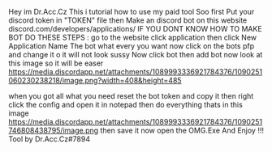 Hey im Dr.Acc.Cz
This i tutorial how to use my paid tool
Soo first
Put your discord token in "TOKEN" file
then
Make an discord bot on this website discord.com/developers/applications/
IF YOU DONT KNOW HOW TO MAKE BOT DO THESE STEPS :
go to the website 
click application 
then click New Application
Name The bot what every you want 
now click on the bots pfp and change it o it will not look sussy
Now click bot 
then add bot
now look at this image so it will be easer https://media.discordapp.net/attachments/1089993336921784376/1090251060230238218/image.png?width=408&height=485

when you got all what you need reset the bot token and copy it
then right click the config and open it in notepad
then do everything thats in this image https://media.discordapp.net/attachments/1089993336921784376/1090251746808438795/image.png
then save it 
now open the OMG.Exe And Enjoy !!!
Tool by Dr.Acc.Cz#7894